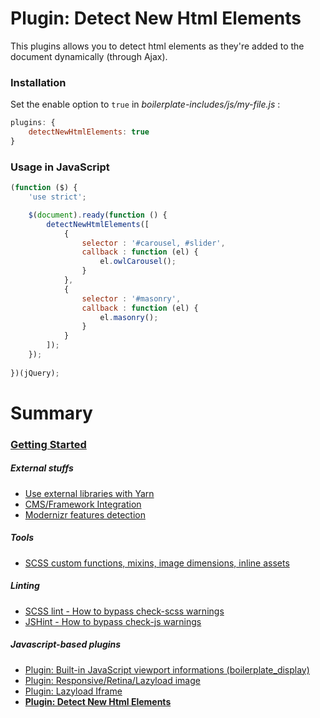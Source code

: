 # Plugin: Detect New Html Elements

This plugins allows you to detect html elements as they're added to the document dynamically (through Ajax).

### Installation

Set the enable option to `true` in *boilerplate-includes/js/my-file.js* :

```js
plugins: {
    detectNewHtmlElements: true
}
```

### Usage in JavaScript


```js
(function ($) {
    'use strict';

    $(document).ready(function () {
        detectNewHtmlElements([
            {
                selector : '#carousel, #slider',
                callback : function (el) {
                    el.owlCarousel();
                }
            },
            {
                selector : '#masonry',
                callback : function (el) {
                    el.masonry();
                }
            }
        ]);
    });
    
})(jQuery);
```

# Summary

### [Getting Started](./readme.md)

##### External stuffs

- [Use external libraries with Yarn](./external-libraries.md)
- [CMS/Framework Integration](./cms-framework.md)
- [Modernizr features detection](./modernizr.md)

##### Tools

- [SCSS custom functions, mixins, image dimensions, inline assets](./scss-functions.md)

##### Linting

- [SCSS lint - How to bypass check-scss warnings](./scss-lint.md)
- [JSHint - How to bypass check-js warnings](./jshint.md)

##### Javascript-based plugins

- [Plugin: Built-in JavaScript viewport informations (boilerplate_display)](./viewport-framework.md)
- [Plugin: Responsive/Retina/Lazyload image](./responsive-image-plugin.md)
- [Plugin: Lazyload Iframe](./lazyload-iframe.md)
- **[Plugin: Detect New Html Elements](./detect-new-html-elements.md)**